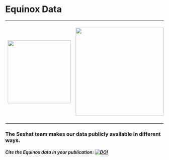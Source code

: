 # Equinox Data
<table style="width:100%;">
  <tr>
     <td>
       <img style='vertical-align:middle;' width="200px" src='http://seshatdatabank.info/wp-content/themes/seshat/img/logo.png'>
    </td>
     <td>
       <img style='vertical-align:middle;' width="280px" src='https://vis.csh.ac.at/corona-ampel/assets/CSH_Logo.png'>
    </td>
    <td>
       <img style='vertical-align:middle;' width="320px" src='https://evolution-institute.org/wp-content/uploads/2017/11/ei-logo-type.png'>
    </td>
  </tr>
</table>

### The Seshat team makes our data publicly available in different ways.

##### Cite the Equinox data in your publication: [![DOI](https://zenodo.org/badge/501738681.svg)](https://zenodo.org/badge/latestdoi/501738681)
